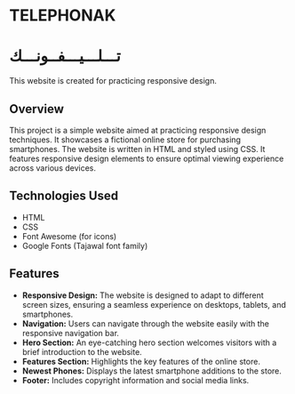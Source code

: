 # TELEPHONAK
# تـــلـــيـــفــونـــك
This website is created for practicing responsive design.

## Overview

This project is a simple website aimed at practicing responsive design techniques. It showcases a fictional online store for purchasing smartphones. The website is written in HTML and styled using CSS. It features responsive design elements to ensure optimal viewing experience across various devices.

## Technologies Used

- HTML
- CSS
- Font Awesome (for icons)
- Google Fonts (Tajawal font family)

## Features

- **Responsive Design:** The website is designed to adapt to different screen sizes, ensuring a seamless experience on desktops, tablets, and smartphones.
- **Navigation:** Users can navigate through the website easily with the responsive navigation bar.
- **Hero Section:** An eye-catching hero section welcomes visitors with a brief introduction to the website.
- **Features Section:** Highlights the key features of the online store.
- **Newest Phones:** Displays the latest smartphone additions to the store.
- **Footer:** Includes copyright information and social media links.
